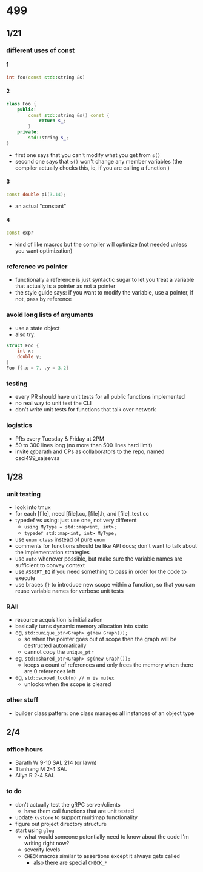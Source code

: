 # 499

## 1/21

### different uses of const

#### 1

```C++
int foo(const std::string &s)
```

#### 2

```C++
class Foo {
    public:
        const std::string &s() const {
            return s_;
        }
    private:
        std::string s_;
}
```

- first one says that you can't modify what you get from `s()`
- second one says that `s()` won't change any member variables (the compiler actually checks this, ie, if you are calling a function )

#### 3

```C++
const double pi(3.14);
```

- an actual "constant"

#### 4

```C++
const expr
```

- kind of like macros but the compiler will optimize (not needed unless you want optimization)

### reference vs pointer

- functionally a reference is just syntactic sugar to let you treat a variable that actually is a pointer as not a pointer
- the style guide says: if you want to modify the variable, use a pointer, if not, pass by reference

### avoid long lists of arguments

- use a state object
- also try:

```C++
struct Foo {
    int x;
    double y;
}
Foo f{.x = 7, .y = 3.2}
```

### testing

- every PR should have unit tests for all public functions implemented
- no real way to unit test the CLI
- don't write unit tests for functions that talk over network

### logistics

- PRs every Tuesday & Friday at 2PM
- 50 to 300 lines long (no more than 500 lines hard limit)
- invite @barath and CPs as collaborators to the repo, named csci499_sajeevsa

## 1/28

### unit testing

- look into tmux
- for each [file], need [file].cc, [file].h, and [file]_test.cc
- typedef vs using: just use one, not very different
  - `using MyType = std::map<int, int>;`
  - `typedef std::map<int, int> MyType;`
- use `enum class` instead of pure `enum`
- comments for functions should be like API docs; don't want to talk about the implementation strategies
- use `auto` whenever possible, but make sure the variable names are sufficient to convey context
- use `ASSERT_EQ` if you need something to pass in order for the code to execute
- use braces `{}` to introduce new scope within a function, so that you can reuse variable names for verbose unit tests

### RAII

- resource acquisition is initialization
- basically turns dynamic memory allocation into static
- eg, `std::unique_ptr<Graph> g(new Graph());`
  - so when the pointer goes out of scope then the graph will be destructed automatically
  - cannot copy the `unique_ptr`
- eg, `std::shared_ptr<Graph> sg(new Graph());`
  - keeps a count of references and only frees the memory when there are 0 references left
- eg, `std::scoped_lock(m) // m is mutex`
  - unlocks when the scope is cleared

### other stuff

- builder class pattern: one class manages all instances of an object type

## 2/4

### office hours

- Barath W 9-10 SAL 214 (or lawn)
- Tianhang M 2-4 SAL
- Aliya R 2-4 SAL

### to do

- don't actually test the gRPC server/clients
  - have them call functions that are unit tested
- update `kvstore` to support multimap functionality
- figure out project directory structure
- start using `glog`
  - what would someone potentially need to know about the code I'm writing right now?
  - severity levels
  - `CHECK` macros similar to assertions except it always gets called
    - also there are special `CHECK_*`
